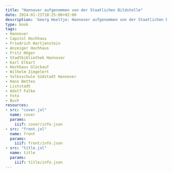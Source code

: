 ```yaml
---
title: "Hannover aufgenommen von der Staatlichen Bildstelle"
date: 2024-01-21T18:25:06+02:00
description: 'Georg Hoeltje: Hannover aufgenommen von der Staatlichen Bildstelle. Deutscher Kunstverlag Berlin 1931. <a class="worldcat" href="https://www.worldcat.org/de/title/604392995">&nbsp;</a>'
type: book
tags:
- Hannover
- Capitol Hochhaus
- Friedrich Hartjenstein
- Anzeiger Hochhaus
- Fritz Höger
- Stadtbibliothek Hannover
- Karl Elkart
- Hochhaus Glückauf
- Wilhelm Ziegelert
- Volksschule Südstadt Hannover
- Hans Bettex
- Liststadt
- Adolf Falke
- Foto
- Buch
resources:
- src: "cover.jxl"
  name: cover
  params:
    iiif: cover/info.json
- src: "front.jxl"
  name: front
  params:
    iiif: front/info.json
- src: "title.jxl"
  name: title
  params:
    iiif: title/info.json
---
```


